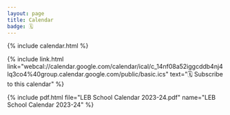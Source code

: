```yaml
---
layout: page
title: Calendar
badge: 🗓️
---
```


{% include calendar.html %}

{% include link.html link="webcal://calendar.google.com/calendar/ical/c_14nf08a52iggcddb4nj4lq3co4%40group.calendar.google.com/public/basic.ics" text="🗓 Subscribe to this calendar" %}

{% include pdf.html file="LEB School Calendar 2023-24.pdf" name="LEB School Calendar 2023-24" %}